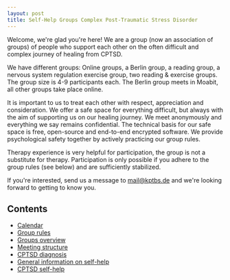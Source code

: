 ```yaml
---
layout: post
title: Self-Help Groups Complex Post-Traumatic Stress Disorder
---
```


Welcome, we're glad you're here! We are a group (now an association of groups) of people who support each other on the often difficult and complex journey of healing from CPTSD. 

We have different groups: Online groups, a Berlin group, a reading group, a nervous system regulation exercise group, two reading & exercise groups. The group size is 4-9 participants each. The Berlin group meets in Moabit, all other groups take place online.

It is important to us to treat each other with respect, appreciation and consideration. We offer a safe space for everything difficult, but always with the aim of supporting us on our healing journey. We meet anonymously and everything we say remains confidential. The technical basis for our safe space is free, open-source and end-to-end encrypted software. We provide psychological safety together by actively practicing our group rules.  

Therapy experience is very helpful for participation, the group is not a substitute for therapy. Participation is only possible if you adhere to the group rules (see below) and are sufficiently stabilized.

If you're interested, send us a message to <a href="mailto:mail@kptbs.de">mail@kptbs.de</a> and we're looking forward to getting to know you.

## Contents
* [Calendar](#calendar)
* [Group rules](#group-rules)
* [Groups overview](#groups-overview)
* [Meeting structure](#meeting-structure)
* [CPTSD diagnosis](#cptsd-diagnosis)
* [General information on self-help](#general-information-on-self-help)
* [CPTSD self-help](#cptsd-self-help)
